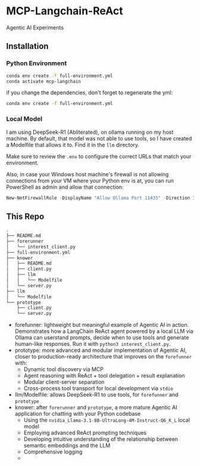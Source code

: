 # MCP-Langchain-ReAct

Agentic AI Experiments

## Installation

### Python Environment

```bash
conda env create -f full-environment.yml
conda activate mcp-langchain
```

if you change the dependencies, don't forget to regenerate the yml:

```bash
conda env create -f full-environment.yml
```

### Local Model

I am using DeepSeek-R1 (Abliterated),
on ollama running on my host machine.
By default, that model was not able to use tools,
so I have created a Modelfile that allows it to.
Find it in the `llm` directory.

Make sure to review the `.env` to configure the correct URLs that
match your environment.

Also, in case your Windows host machine's firewall is not allowing
connections from your VM where your Python env is at, you can run
PowerShell as admin and allow that connection:

```powershell
New-NetFirewallRule -DisplayName "Allow Ollama Port 11435" -Direction Inbound -Action Allow -Protocol TCP -LocalPort 11435
```

## This Repo

```bash
.
├── README.md
├── forerunner
│   └── interest_client.py
├── full-environment.yml
├── knower
│   ├── README.md
│   ├── client.py
│   ├── llm
│   │   └── Modelfile
│   └── server.py
├── llm
│   └── Modelfile
└── prototype
    ├── client.py
    └── server.py
```

- forefunner: lightweight but meaningful example of Agentic AI in action.
Demonstrates how a LangChain ReAct agent powered by a local LLM via Ollama can userstand prompts, decide when to use tools and generate human-like responses.
Run it with `python3 interest_client.py`.
- prototype: more advanced and modular implementation of Agentic AI, closer to production-ready architecture that improves on the `forefunner` with:
    - Dynamic tool discovery via MCP
    - Agent reasoning with ReAct + tool delegation + result explanation
    - Modular client-server separation
    - Cross-process tool transport for local development via `stdio`
- llm/Modelfile: allows DeepSeek-R1 to use tools, for `forefunner` and `prototype`
- knower: after `forerunner` and `prototype`, a more mature Agentic AI application for chatting with your Python codebase
    - Using the `nvidia_Llama-3.1-8B-UltraLong-4M-Instruct-Q6_K_L` local model
    - Employing advanced ReAct prompting techniques
    - Developing intuitive understanding of the relationship between semantic embeddings and the LLM
    - Comprehensive logging
    -

